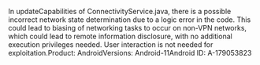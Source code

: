 In updateCapabilities of ConnectivityService.java, there is a possible incorrect network state determination due to a logic error in the code. This could lead to biasing of networking tasks to occur on non-VPN networks, which could lead to remote information disclosure, with no additional execution privileges needed. User interaction is not needed for exploitation.Product: AndroidVersions: Android-11Android ID: A-179053823